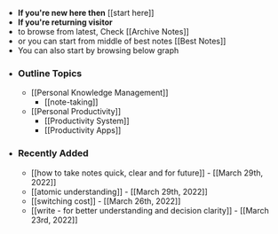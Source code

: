 - **If you're new here then** [[start here]]
- **If you're returning visitor**
- to browse from latest, Check [[Archive Notes]]
- or you can start from middle of best notes [[Best Notes]]
- You can also start by browsing below graph
- ### Outline Topics
    - [[Personal Knowledge Management]]
        - [[note-taking]]
    - [[Personal Productivity]] 
        - [[Productivity System]]
        - [[Productivity Apps]]
- ### Recently Added
    - [[how to take notes quick, clear and for future]] - [[March 29th, 2022]]
    - [[atomic understanding]] - [[March 29th, 2022]]
    - [[switching cost]] - [[March 26th, 2022]]
    - [[write - for better understanding and decision clarity]] - [[March 23rd, 2022]]
